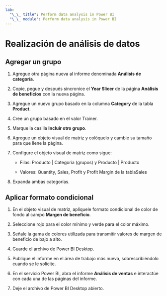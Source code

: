 ```yaml
---
lab:
  "\_\_ title": Perform data analysis in Power BI
  "\_\_ module": Perform data analysis in Power BI
---
```

# Realización de análisis de datos

## Agregar un grupo

1. Agregue otra página nueva al informe denominada **Análisis de categoría**.

1. Copie, pegue y después sincronice el **Year Slicer** de la página **Análisis de beneficios** con la nueva página.

1. Agregue un nuevo grupo basado en la columna **Category** de la tabla **Product**.

1. Cree un grupo basado en el valor Trainer.

1. Marque la casilla **Incluir otro grupo**.

1. Agregue un objeto visual de matriz y colóquelo y cambie su tamaño para que llene la página.

1. Configure el objeto visual de matriz como sigue:

    - Filas: Producto | Categoría (grupos) y Producto | Producto

    - Valores: Quantity, Sales, Profit y Profit Margin de la tablaSales

1. Expanda ambas categorías.

## Aplicar formato condicional

1. En el objeto visual de matriz, aplíquele formato condicional de color de fondo al campo **Margen de beneficio**.

1. Seleccione rojo para el color mínimo y verde para el color máximo.

1. Señale la gama de colores utilizada para transmitir valores de margen de beneficio de bajo a alto.

1. Guarde el archivo de Power BI Desktop.

1. Publique el informe en el área de trabajo más nueva, sobrescribiéndolo cuando se le solicite.

1. En el servicio Power BI, abra el informe **Análisis de ventas** e interactúe con cada una de las páginas del informe.

1. Deje el archivo de Power BI Desktop abierto.
